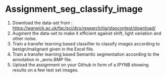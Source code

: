 # Assignment_seg_classify_image

1. Download the data-set from : https://warwick.ac.uk/fac/sci/dcs/research/tia/glascontest/download/
2. Augment the data-set to make it efficient against shift, light variation and other noise.
3. Train a transfer learning based classifier to classify images according to benign/malignant given in the Excel file.
4. Train a transfer learning based Semantic segmentation according to the annotation in _anno.BMP file.
5. Upload the assignment on your Github in form of a IPYNB showing results on a few test set images.

